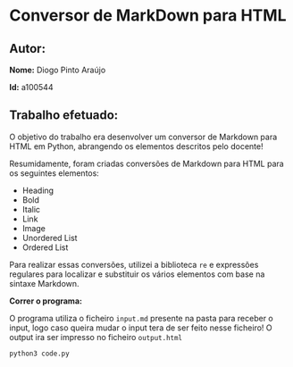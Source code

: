 # Conversor de MarkDown para HTML

## Autor:

**Nome:** Diogo Pinto Araújo 

**Id:** a100544

## Trabalho efetuado:

O objetivo do trabalho era desenvolver um conversor de Markdown para HTML em Python, abrangendo os elementos descritos pelo docente!

Resumidamente, foram criadas conversões de Markdown para HTML para os seguintes elementos:
- Heading
- Bold
- Italic
- Link
- Image
- Unordered List
- Ordered List

Para realizar essas conversões, utilizei a biblioteca `re` e expressões regulares para localizar e substituir os vários elementos com base na sintaxe Markdown.

**Correr o programa:** 

O programa utiliza o ficheiro `input.md` presente na pasta para receber o input, logo caso queira mudar o input tera de ser feito nesse ficheiro! O output ira ser impresso no ficheiro `output.html`

```python3 code.py```
